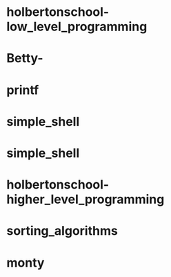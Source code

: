 # holbertonschool-low_level_programming
# Betty-
# printf
# simple_shell
# simple_shell
# holbertonschool-higher_level_programming
# sorting_algorithms
# monty
